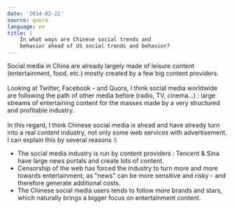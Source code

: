 ```yaml
---
date: '2014-02-21'
source: quora
language: en
title: |
    In what ways are Chinese social trends and
    behavior ahead of US social trends and behavior?
---
```


Social media in China are already largely made of leisure content
(entertainment, food, etc.) mostly created by a few big content
providers.\
\
Looking at Twitter, Facebook - and Quora, I think social media worldwide
are following the path of other media before (radio, TV, cinema\...) :
large streams of entertaining content for the masses made by a very
structured and profitable industry.\
\
In this regard, I think Chinese social media is ahead and have already
turn into a real *content* industry, not only some web services with
advertisement. I can explain this by several reasons :\

-   The social media industry is run by content providers : Tencent &
    Sina have large news portals and create lots of content.
-   Censorship of the web has forced the industry to turn more and more
    towards entertainment, as \"news\" can be more sensitive and risky -
    and therefore generate additional costs.
-   The Chinese social media users tends to follow more brands and
    stars, which naturally brings a bigger focus on entertainment
    content.
